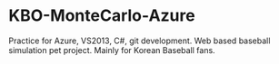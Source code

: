 # KBO-MonteCarlo-Azure
Practice for Azure, VS2013, C#, git development. Web based baseball simulation pet project. Mainly for Korean Baseball fans.

